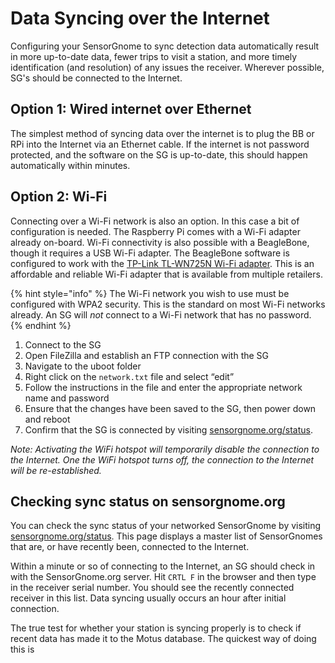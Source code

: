 # Data Syncing over the Internet

Configuring your SensorGnome to sync detection data automatically result in more up-to-date data, fewer trips to visit a station, and more timely identification \(and resolution\) of any issues the receiver. Wherever possible, SG's should be connected to the Internet.

## Option 1: Wired internet over Ethernet

The simplest method of syncing data over the internet is to plug the BB or RPi into the Internet via an Ethernet cable. If the internet is not password protected, and the software on the SG is up-to-date, this should happen automatically within minutes.

## Option 2: Wi-Fi 

Connecting over a Wi-Fi network is also an option. In this case a bit of configuration is needed. The Raspberry Pi comes with a Wi-Fi adapter already on-board. Wi-Fi connectivity is also possible with a BeagleBone, though it requires a USB Wi-Fi adapter. The BeagleBone software is configured to work with the [TP-Link TL-WN725N Wi-Fi adapter](https://www.tp-link.com/us/home-networking/usb-adapter/tl-wn725n/). This is an affordable and reliable Wi-Fi adapter that is available from multiple retailers.

{% hint style="info" %}
The Wi-Fi network you wish to use must be configured with WPA2 security. This is the standard on most Wi-Fi networks already. An SG will _not_ connect to a Wi-Fi network that has no password.
{% endhint %}

1. Connect to the SG
2. Open FileZilla and establish an FTP connection with the SG
3. Navigate to the uboot folder
4. Right click on the `network.txt` file and select “edit”
5. Follow the instructions in the file and enter the appropriate network name and password
6. Ensure that the changes have been saved to the SG, then power down and reboot
7. Confirm that the SG is connected by visiting [sensorgnome.org/status](sensorgnome.org/status). 

_Note: Activating the WiFi hotspot will temporarily disable the connection to the Internet. One the WiFi hotspot turns off, the connection to the Internet will be re-established._

## Checking sync status on sensorgnome.org

You can check the sync status of your networked SensorGnome by visiting [sensorgnome.org/status](http://www.sensorgnome.org/status). This page displays a master list of SensorGnomes that are, or have recently been, connected to the Internet.

Within a minute or so of connecting to the Internet, an SG should check in with the SensorGnome.org server. Hit `CRTL F` in the browser and then type in the receiver serial number. You should see the recently connected receiver in this list. Data syncing usually occurs an hour after initial connection.

The true test for whether your station is syncing properly is to check if recent data has made it to the Motus database. The quickest way of doing this is 




